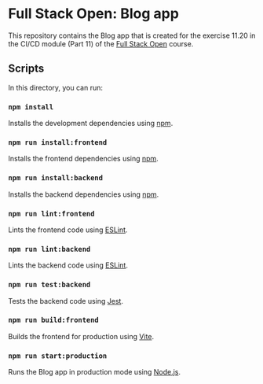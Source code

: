 # Full Stack Open: Blog app

This repository contains the Blog app that is created for the exercise 11.20 in the CI/CD module (Part 11) of the [Full Stack Open](https://fullstackopen.com/en/) course.


## Scripts

In this directory, you can run:

### `npm install`

Installs the development dependencies using [npm](https://www.npmjs.com/).

### `npm run install:frontend`

Installs the frontend dependencies using [npm](https://www.npmjs.com/).

### `npm run install:backend`

Installs the backend dependencies using [npm](https://www.npmjs.com/).

### `npm run lint:frontend`

Lints the frontend code using [ESLint](https://eslint.org/).

### `npm run lint:backend`

Lints the backend code using [ESLint](https://eslint.org/).

### `npm run test:backend`

Tests the backend code using [Jest](https://jestjs.io/).

### `npm run build:frontend`

Builds the frontend for production using [Vite](https://vitejs.dev/).

### `npm run start:production`

Runs the Blog app in production mode using [Node.js](https://nodejs.org/).
